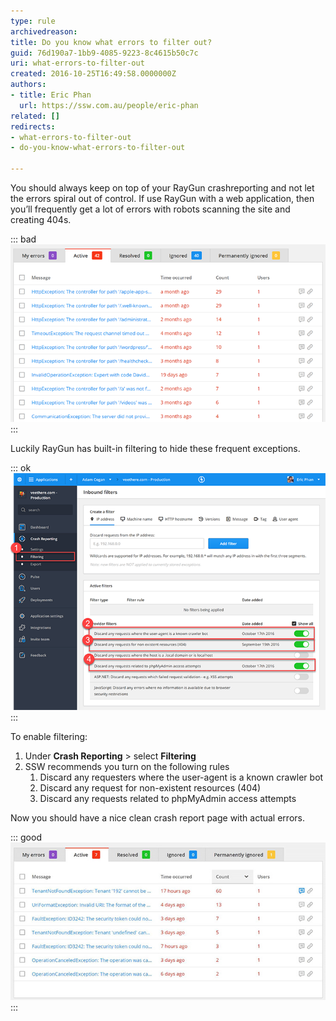 ```yaml
---
type: rule
archivedreason: 
title: Do you know what errors to filter out?
guid: 76d190a7-1bb9-4085-9223-8c4615b50c7c
uri: what-errors-to-filter-out
created: 2016-10-25T16:49:58.0000000Z
authors:
- title: Eric Phan
  url: https://ssw.com.au/people/eric-phan
related: []
redirects:
- what-errors-to-filter-out
- do-you-know-what-errors-to-filter-out

---
```


You should always keep on top of your RayGun crashreporting and not let the errors spiral out of control. If use RayGun with a web application, then you’ll frequently get a lot of errors with robots scanning the site and creating 404s.  

<!--endintro-->


::: bad  
![Figure: Bad Example – Most of these errors are 404s cause by automated tools scanning for vulnerabilities](raygun-fileter-bad.png)  
:::

Luckily RayGun has built-in filtering to hide these frequent exceptions.


::: ok  
![](raygun-filter.png)  
:::

To enable filtering:

1. Under  **Crash Reporting** &gt; select  **Filtering**
2. SSW recommends you turn on the following rules
    1. Discard any requesters where the user-agent is a known crawler bot
    2. Discard any request for non-existent resources (404)
    3. Discard any requests related to phpMyAdmin access attempts


Now you should have a nice clean crash report page with actual errors.


::: good  
![Figure: Good example – Now that the noise is gone, we can see the actual errors](raygun-filter-good.jpg)  
:::
